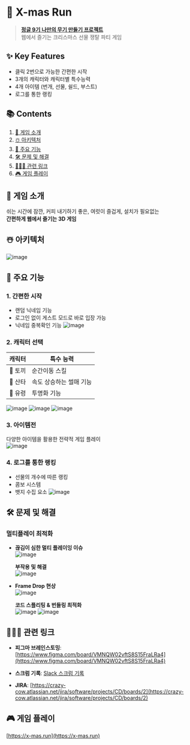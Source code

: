 # 🎅 X-mas Run 
> **[정글 9기 나만의 무기 만들기 프로젝트](https://github.com/Crazy-Cow)**  
> 웹에서 즐기는 크리스마스 선물 쟁탈 파티 게임

## ✨ Key Features
- 클릭 2번으로 가능한 간편한 시작
- 3개의 캐릭터와 캐릭터별 특수능력
- 4개 아이템 (번개, 선물, 쉴드, 부스트)
- 로그를 통한 랭킹

## 📚 Contents
1. [🎄 게임 소개](#-게임-소개)
2. [☃️ 아키텍처](#-☃️-아키텍처) 
3. [🌟 주요 기능](#-주요-기능)
4. [🛠️ 문제 및 해결](#-문제-및-해결)
5. [🏃🏻‍♀ 관련 링크](#-관련-링크)
6. [🎮 게임 플레이](#-게임-플레이)

## 🎄 게임 소개
쉬는 시간에 잠깐, 커피 내기하기 좋은, 여럿이 즐겁게, 설치가 필요없는  
**간편하게 웹에서 즐기는 3D 게임**

## ☃️ 아키텍처
![image](https://github.com/user-attachments/assets/13c139e2-dcf8-4207-93f8-db99809965e4)

## 🌟 주요 기능

### 1. 간편한 시작
- 랜덤 닉네임 기능
- 로그인 없이 게스트 모드로 바로 입장 가능
- 닉네임 중복확인 기능
![image](https://github.com/user-attachments/assets/9ce1f20e-e85a-4abe-8e49-09d802d789d4)

### 2. 캐릭터 선택
| 캐릭터 | 특수 능력 |
|--------|-----------|
| 🐰 토끼 | 순간이동 스킬 |
| 🎅 산타 | 속도 상승하는 썰매 기능 |
| 👻 유령 | 투명화 기능 |

![image](https://github.com/user-attachments/assets/9e5d9920-8cc9-4bea-a68a-16669a79f3c4)
![image](https://github.com/user-attachments/assets/fb021c3c-76e2-4f9e-8b9e-b8963b42a2c2)
![image](https://github.com/user-attachments/assets/b1b0cbd6-8766-490f-9aae-fcf7c582521e)

### 3. 아이템전
다양한 아이템을 활용한 전략적 게임 플레이 <br>
![image](https://github.com/user-attachments/assets/5446b08a-1321-4450-bb88-bda491db14c0)

### 4. 로그를 통한 랭킹
- 선물의 개수에 따른 랭킹
- 콤보 시스템
- 뱃지 수집 요소
![image](https://github.com/user-attachments/assets/279618fa-2d9c-4eaa-abf0-454091b65829)

## 🛠️ 문제 및 해결

### 멀티플레이 최적화
- **끊김이 심한 멀티 플레이잉 이슈**  
  ![image](https://github.com/user-attachments/assets/fda8f358-d5ac-4bad-9a4d-8e57bfaf7283)

  **부작용 및 해결**  
  ![image](https://github.com/user-attachments/assets/bad8fbbe-8874-4d91-b623-92b008680ddd)

- **Frame Drop 현상**  
  ![image](https://github.com/user-attachments/assets/15ede487-7870-4014-b40a-686eb4c8b219)

  **코드 스플리팅 & 번들링 최적화**  
  ![image](https://github.com/user-attachments/assets/bd1ce71c-bfc0-43c1-961b-2f7feb325d17)
  ![image](https://github.com/user-attachments/assets/5b3e844b-450c-4402-858b-66b05d68a2fd)


## 🏃🏻‍♀ 관련 링크
- **피그마 브레인스토밍**: [https://www.figma.com/board/VMNQW02vftS8S15FraLRa4](https://www.figma.com/board/VMNQW02vftS8S15FraLRa4)

- **스크럼 기록**: [Slack 스크럼 기록]([https://slack.com/openid/connect/login_initiate_redirect?...](https://crazy-cow.atlassian.net/wiki/spaces/C/pages/1343512/MM+DD))

- **JIRA**: [https://crazy-cow.atlassian.net/jira/software/projects/CD/boards/2](https://crazy-cow.atlassian.net/jira/software/projects/CD/boards/2)

## 🎮 게임 플레이
[https://x-mas.run](https://x-mas.run)
